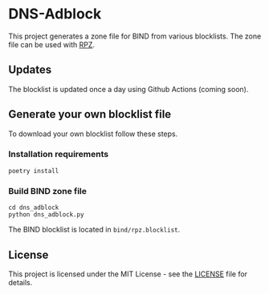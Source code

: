 # DNS-Adblock
This project generates a zone file for BIND from various blocklists.  The zone file can be used with [RPZ](https://en.wikipedia.org/wiki/Response_policy_zone).

## Updates
The blocklist is updated once a day using Github Actions (coming soon).

## Generate your own blocklist file
To download your own blocklist follow these steps.

### Installation requirements
```
poetry install
```

### Build BIND zone file
```
cd dns_adblock
python dns_adblock.py
```

The BIND blocklist is located in `bind/rpz.blocklist`.

## License
This project is licensed under the MIT License - see the [LICENSE](LICENSE) file for details.
